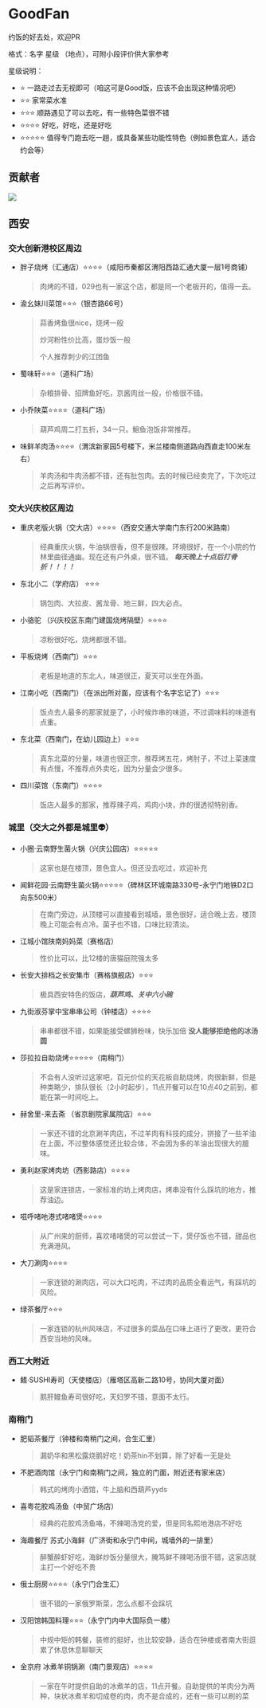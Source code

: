 # GoodFan
约饭的好去处，欢迎PR

格式：名字 星级 （地点），可附小段评价供大家参考

星级说明：
- ⭐ 一路走过去无视即可（咱这可是Good饭，应该不会出现这种情况吧）
- ⭐⭐ 家常菜水准
- ⭐⭐⭐ 顺路遇见了可以去吃，有一些特色菜很不错
- ⭐⭐⭐⭐ 好吃，好吃，还是好吃
- ⭐⭐⭐⭐⭐ 值得专门跑去吃一趟，或具备某些功能性特色（例如景色宜人，适合约会等）

## 贡献者

<a href="https://github.com/KezhiAdore/GoodFan/graphs/contributors">
  <img src="https://contrib.rocks/image?repo=KezhiAdore/GoodFan" />
</a>

## 西安

### 交大创新港校区周边

- 胖子烧烤（汇通店）⭐⭐⭐⭐（咸阳市秦都区渭阳西路汇通大厦一层1号商铺）
  > 肉烤的不错，029也有一家这个店，都是同一个老板开的，值得一去。
- 渝幺妹川菜馆⭐⭐⭐（银杏路66号）
  > 蒜香烤鱼很nice，烧烤一般
  > 
  > 炒河粉性价比高，蛋炒饭一般
  > 
  > 个人推荐刺少的江团鱼
- 蜀味轩⭐⭐⭐（道科广场）
  > 杂粮排骨、招牌鱼好吃，京酱肉丝一般，价格很不错。
- 小乔陕菜⭐⭐⭐⭐（道科广场）
  > 葫芦鸡周二打五折，34一只。鮰鱼泡饭非常推荐。
- 味鲜羊肉汤⭐⭐⭐⭐（渭滨新家园5号楼下，米兰楼南侧道路向西直走100米左右）
  > 羊肉汤和牛肉汤都不错，还有肚包肉。去的时候已经卖完了，下次吃过之后再写评价。

### 交大兴庆校区周边

- 重庆老版火锅（交大店）⭐⭐⭐⭐（西安交通大学南门东行200米路南）
  > 经典重庆火锅，牛油锅很香，但不是很辣。环境很好，在一个小院的竹林里曲径通幽。现在还有户外桌，很不错。
  > ***每天晚上十点后打骨折！！！！***
- 东北小二（学府店） ⭐⭐⭐
  > 锅包肉、大拉皮、酱龙骨、地三鲜，四大必点。
- 小骆驼 （兴庆校区东南门建国烧烤隔壁）⭐⭐⭐⭐
  > 凉粉很好吃，烧烤都很不错。
- 平板烧烤（西南门）⭐⭐⭐
  > 老板是地道的东北人，味道很正，夏天可以坐在外面。
- 江南小吃（西南门）（在派出所对面，应该有个名字忘记了）⭐⭐⭐
  > 饭点去人最多的那家就是了，小时候炸串的味道，不过调味料的味道有点重。
- 东北菜（西南门，在幼儿园边上）⭐⭐⭐
  > 真东北菜的分量，味道也很正宗，推荐烤五花，烤肘子，不过上菜速度有点慢，不推荐点外卖吃，因为分量会少很多。
- 四川菜馆（东南门）⭐⭐⭐⭐
  > 饭店人最多的那家，推荐辣子鸡，鸡肉小块，炸的很透彻特别香。

### 城里（交大之外都是城里:alien:）

- 小圈·云南野生菌火锅（兴庆公园店）⭐⭐⭐⭐⭐
  > 这家也是在楼顶，景色宜人。但还没去吃过，欢迎补充
- 闻鲜花园·云南野生菌火锅⭐⭐⭐⭐⭐（碑林区环城南路330号-永宁门地铁D2口向东500米）
  > 在南门旁边，从顶楼可以直接看到城墙，景色很好，适合晚上去，楼顶晚上可能会有点冷。菌子也不错，口味比较清淡。
- 江城小馆陕南妈妈菜（赛格店）
  > 性价比可以，比12楼的唐猫庭院强太多
- 长安大排档之长安集市（赛格旗舰店）⭐⭐⭐
  > 极具西安特色的饭店，***葫芦鸡、关中六小碗***
- 九街淑芬掌中宝串串公司（钟楼店）⭐⭐⭐⭐
  > 串串都很不错，如果能接受螺狮粉味，快乐加倍
  > **没人能够拒绝他的冰汤圆**
- 莎拉拉自助烧烤⭐⭐⭐⭐⭐（南稍门）
  > 不会有人没听过这家吧，百元价位的天花板自助烧烤，肉很新鲜，但是种类略少，排队很长（2小时起步），11点开餐可以在10点40之前到，都能在第一时间吃上。
- 赫舍里-来去斋 （省京剧院家属院店）⭐⭐⭐
  > 一家还不错的北京涮羊肉店，不过羊肉有科技的成分，拼接了一些羊油在上面，不过整体感觉还比较合体，不会因为多的羊油出现很大的膻味。
- 勇利赵家烤肉坊（西影路店）⭐⭐⭐⭐
  > 这是家连锁店，一家标准的坊上烤肉店，烤串没有什么踩坑的地方，推荐油边。
- 嗞呼啫吔港式啫啫煲⭐⭐⭐⭐
  > 从广州来的厨师，喜欢啫啫煲的可以尝试一下，煲仔饭也不错，甜品也充满港风。
- 大刀涮肉⭐⭐⭐⭐
  > 一家连锁的涮肉店，可以大口吃肉，不过肉的品质全看运气，有踩坑的风险。
- 绿茶餐厅⭐⭐⭐
  > 一家连锁的杭州风味店，不过很多的菜品在口味上进行了更改，更符合西安当地的风味。

### 西工大附近

- 鳍·SUSHI寿司（天使楼店）（雁塔区高新二路10号，协同大厦对面）
  > 鹅肝鳗鱼寿司很好吃，天妇罗不错，意面不太行。

### 南稍门

- 肥韬茶餐厅（钟楼和南稍门之间，合生汇里）
  
  > 漏奶华和黑松露烧鹅好吃！奶茶hin不划算，除了好看一无是处

- 不肥酒肉馆（永宁门和南稍门之间，独立的门面，附近还有家米店）
  
  > 韩式的烤肉小酒馆，牛上脑和西葫芦yyds

- 喜粤花胶鸡汤鱼（中贸广场店）
  
  > 经典的花胶鸡汤鱼咯，不辣喝汤党的爱，但是同名熙地港店不好吃

- 海趣餐厅 苏式小海鲜（广济街和永宁门中间，城墙外的一排里）
  
  > 醉蟹醉虾好吃，海鲜炒饭分量很大，腌笃鲜不辣喝汤很不错，这家店就主打一个好吃不贵
  
- 俄士厨房⭐⭐⭐⭐（永宁门合生汇）

  > 很不错的一家俄罗斯菜，怎么点都不会踩坑
  
- 汉阳馆韩国料理⭐⭐⭐（永宁门内中大国际负一楼）
  > 中规中矩的韩餐，装修的挺好，也比较安静，适合在钟楼或者南大街逛累了休息休息聊聊天

- 金京府 冰煮羊铜锅涮（南门景观店）⭐⭐⭐⭐
  > 一家在午时提供自助的冰煮羊的店，11点开餐。自助提供的羊肉分为两种，块状冰煮羊和切成卷的肉，肉不是合成的，还有一些可以刷的菜
